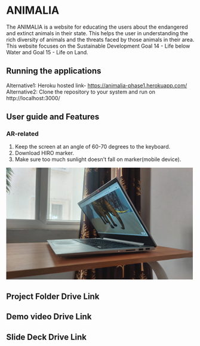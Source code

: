 # ANIMALIA
The ANIMALIA is a website for educating the users about the endangered and extinct animals in their state. This helps the user in understanding the rich diversity of animals and the threats faced by those animals in their area. <br />
This website focuses on the Sustainable Development Goal 14 - Life below Water and Goal 15 - Life on Land. 

## Running the applications
Alternative1: Heroku hosted link- https://animalia-phase1.herokuapp.com/ <br />
Alternative2: Clone the repository to your system and run on http://localhost:3000/

## User guide and Features
### AR-related
1. Keep the screen at an angle of 60-70 degrees to the keyboard.
2. Download HIRO marker.
3. Make sure too much sunlight doesn't fall on marker(mobile device).
<img src="https://github.com/BobbaRuthvik/ANIMALIA/blob/master/readme_imgs/WhatsApp%20Image%202021-10-25%20at%2011.34.05%20PM.jpeg" height="300" width="500"/>






## Project Folder Drive Link

## Demo video Drive Link

## Slide Deck Drive Link


